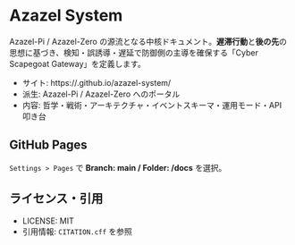 # Azazel System
Azazel-Pi / Azazel-Zero の源流となる中核ドキュメント。**遅滞行動**と**後の先**の思想に基づき、検知・誤誘導・遅延で防御側の主導を確保する「Cyber Scapegoat Gateway」を定義します。

- サイト: https://<your-org>.github.io/azazel-system/
- 派生: Azazel-Pi / Azazel-Zero へのポータル
- 内容: 哲学・戦術・アーキテクチャ・イベントスキーマ・運用モード・API 叩き台

## GitHub Pages
`Settings > Pages` で **Branch: main / Folder: /docs** を選択。

## ライセンス・引用
- LICENSE: MIT
- 引用情報: `CITATION.cff` を参照